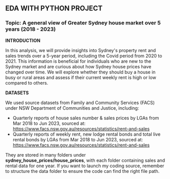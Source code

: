 ## EDA WITH PYTHON PROJECT

### Topic: A general view of Greater Sydney house market over 5 years (2018 - 2023)

**INTRODUCTION**

In this analysis, we will provide insights into Sydney's property rent and sales trends over a 5-year period, including the Covid period from 2020 to 2021. This information is beneficial for individuals who are new to the Sydney market and are curious about how Sydney house prices have changed over time. We will explore whether they should buy a house in busy or rural areas and assess if their current weekly rent is high or low compared to others.

**DATASETS**

We used source datasets from Family and Community Services (FACS) under NSW Department of Communities and Justice, including:

- Quarterly reports of house sales number & sales prices by LGAs from Mar 2018 to Jun 2023, sourced at: https://www.facs.nsw.gov.au/resources/statistics/rent-and-sales
- Quarterly reports of weekly rent, new lodge rental bonds and total live rental bonds by LGAs from Mar 2018 to Jun 2023, sourced at: https://www.facs.nsw.gov.au/resources/statistics/rent-and-sales

They are stored in many folders under **sydney_house_prices/house_prices**, with each folder containing sales and rental data for one year. If you want to launch my coding source, remember to structure the data folder to ensure the code can find the right file path.
